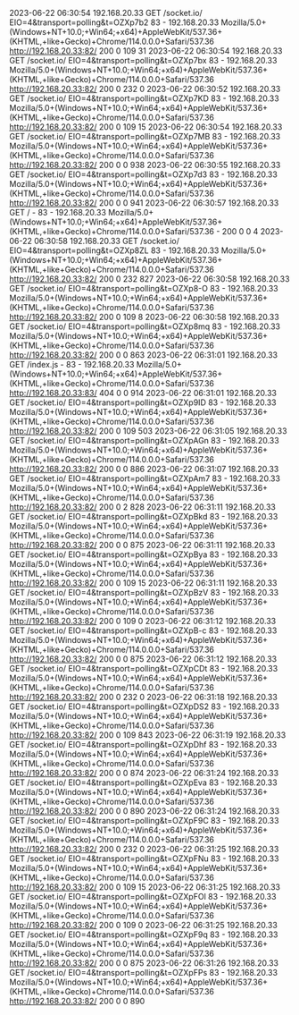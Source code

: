2023-06-22 06:30:54 192.168.20.33 GET /socket.io/ EIO=4&transport=polling&t=OZXp7b2 83 - 192.168.20.33 Mozilla/5.0+(Windows+NT+10.0;+Win64;+x64)+AppleWebKit/537.36+(KHTML,+like+Gecko)+Chrome/114.0.0.0+Safari/537.36 http://192.168.20.33:82/ 200 0 109 31
2023-06-22 06:30:54 192.168.20.33 GET /socket.io/ EIO=4&transport=polling&t=OZXp7bx 83 - 192.168.20.33 Mozilla/5.0+(Windows+NT+10.0;+Win64;+x64)+AppleWebKit/537.36+(KHTML,+like+Gecko)+Chrome/114.0.0.0+Safari/537.36 http://192.168.20.33:82/ 200 0 232 0
2023-06-22 06:30:52 192.168.20.33 GET /socket.io/ EIO=4&transport=polling&t=OZXp7KD 83 - 192.168.20.33 Mozilla/5.0+(Windows+NT+10.0;+Win64;+x64)+AppleWebKit/537.36+(KHTML,+like+Gecko)+Chrome/114.0.0.0+Safari/537.36 http://192.168.20.33:82/ 200 0 109 15
2023-06-22 06:30:54 192.168.20.33 GET /socket.io/ EIO=4&transport=polling&t=OZXp7MB 83 - 192.168.20.33 Mozilla/5.0+(Windows+NT+10.0;+Win64;+x64)+AppleWebKit/537.36+(KHTML,+like+Gecko)+Chrome/114.0.0.0+Safari/537.36 http://192.168.20.33:82/ 200 0 0 938
2023-06-22 06:30:55 192.168.20.33 GET /socket.io/ EIO=4&transport=polling&t=OZXp7d3 83 - 192.168.20.33 Mozilla/5.0+(Windows+NT+10.0;+Win64;+x64)+AppleWebKit/537.36+(KHTML,+like+Gecko)+Chrome/114.0.0.0+Safari/537.36 http://192.168.20.33:82/ 200 0 0 941
2023-06-22 06:30:57 192.168.20.33 GET / - 83 - 192.168.20.33 Mozilla/5.0+(Windows+NT+10.0;+Win64;+x64)+AppleWebKit/537.36+(KHTML,+like+Gecko)+Chrome/114.0.0.0+Safari/537.36 - 200 0 0 4
2023-06-22 06:30:58 192.168.20.33 GET /socket.io/ EIO=4&transport=polling&t=OZXp8ZL 83 - 192.168.20.33 Mozilla/5.0+(Windows+NT+10.0;+Win64;+x64)+AppleWebKit/537.36+(KHTML,+like+Gecko)+Chrome/114.0.0.0+Safari/537.36 http://192.168.20.33:82/ 200 0 232 827
2023-06-22 06:30:58 192.168.20.33 GET /socket.io/ EIO=4&transport=polling&t=OZXp8-O 83 - 192.168.20.33 Mozilla/5.0+(Windows+NT+10.0;+Win64;+x64)+AppleWebKit/537.36+(KHTML,+like+Gecko)+Chrome/114.0.0.0+Safari/537.36 http://192.168.20.33:82/ 200 0 109 8
2023-06-22 06:30:58 192.168.20.33 GET /socket.io/ EIO=4&transport=polling&t=OZXp8mq 83 - 192.168.20.33 Mozilla/5.0+(Windows+NT+10.0;+Win64;+x64)+AppleWebKit/537.36+(KHTML,+like+Gecko)+Chrome/114.0.0.0+Safari/537.36 http://192.168.20.33:82/ 200 0 0 863
2023-06-22 06:31:01 192.168.20.33 GET /index.js - 83 - 192.168.20.33 Mozilla/5.0+(Windows+NT+10.0;+Win64;+x64)+AppleWebKit/537.36+(KHTML,+like+Gecko)+Chrome/114.0.0.0+Safari/537.36 http://192.168.20.33:83/ 404 0 0 914
2023-06-22 06:31:01 192.168.20.33 GET /socket.io/ EIO=4&transport=polling&t=OZXp9ID 83 - 192.168.20.33 Mozilla/5.0+(Windows+NT+10.0;+Win64;+x64)+AppleWebKit/537.36+(KHTML,+like+Gecko)+Chrome/114.0.0.0+Safari/537.36 http://192.168.20.33:82/ 200 0 109 503
2023-06-22 06:31:05 192.168.20.33 GET /socket.io/ EIO=4&transport=polling&t=OZXpAGn 83 - 192.168.20.33 Mozilla/5.0+(Windows+NT+10.0;+Win64;+x64)+AppleWebKit/537.36+(KHTML,+like+Gecko)+Chrome/114.0.0.0+Safari/537.36 http://192.168.20.33:82/ 200 0 0 886
2023-06-22 06:31:07 192.168.20.33 GET /socket.io/ EIO=4&transport=polling&t=OZXpAm7 83 - 192.168.20.33 Mozilla/5.0+(Windows+NT+10.0;+Win64;+x64)+AppleWebKit/537.36+(KHTML,+like+Gecko)+Chrome/114.0.0.0+Safari/537.36 http://192.168.20.33:82/ 200 0 2 828
2023-06-22 06:31:11 192.168.20.33 GET /socket.io/ EIO=4&transport=polling&t=OZXpBkd 83 - 192.168.20.33 Mozilla/5.0+(Windows+NT+10.0;+Win64;+x64)+AppleWebKit/537.36+(KHTML,+like+Gecko)+Chrome/114.0.0.0+Safari/537.36 http://192.168.20.33:82/ 200 0 0 875
2023-06-22 06:31:11 192.168.20.33 GET /socket.io/ EIO=4&transport=polling&t=OZXpBya 83 - 192.168.20.33 Mozilla/5.0+(Windows+NT+10.0;+Win64;+x64)+AppleWebKit/537.36+(KHTML,+like+Gecko)+Chrome/114.0.0.0+Safari/537.36 http://192.168.20.33:82/ 200 0 109 15
2023-06-22 06:31:11 192.168.20.33 GET /socket.io/ EIO=4&transport=polling&t=OZXpBzV 83 - 192.168.20.33 Mozilla/5.0+(Windows+NT+10.0;+Win64;+x64)+AppleWebKit/537.36+(KHTML,+like+Gecko)+Chrome/114.0.0.0+Safari/537.36 http://192.168.20.33:82/ 200 0 109 0
2023-06-22 06:31:12 192.168.20.33 GET /socket.io/ EIO=4&transport=polling&t=OZXpB-c 83 - 192.168.20.33 Mozilla/5.0+(Windows+NT+10.0;+Win64;+x64)+AppleWebKit/537.36+(KHTML,+like+Gecko)+Chrome/114.0.0.0+Safari/537.36 http://192.168.20.33:82/ 200 0 0 875
2023-06-22 06:31:12 192.168.20.33 GET /socket.io/ EIO=4&transport=polling&t=OZXpCDt 83 - 192.168.20.33 Mozilla/5.0+(Windows+NT+10.0;+Win64;+x64)+AppleWebKit/537.36+(KHTML,+like+Gecko)+Chrome/114.0.0.0+Safari/537.36 http://192.168.20.33:82/ 200 0 232 0
2023-06-22 06:31:18 192.168.20.33 GET /socket.io/ EIO=4&transport=polling&t=OZXpDS2 83 - 192.168.20.33 Mozilla/5.0+(Windows+NT+10.0;+Win64;+x64)+AppleWebKit/537.36+(KHTML,+like+Gecko)+Chrome/114.0.0.0+Safari/537.36 http://192.168.20.33:82/ 200 0 109 843
2023-06-22 06:31:19 192.168.20.33 GET /socket.io/ EIO=4&transport=polling&t=OZXpDhf 83 - 192.168.20.33 Mozilla/5.0+(Windows+NT+10.0;+Win64;+x64)+AppleWebKit/537.36+(KHTML,+like+Gecko)+Chrome/114.0.0.0+Safari/537.36 http://192.168.20.33:82/ 200 0 0 874
2023-06-22 06:31:24 192.168.20.33 GET /socket.io/ EIO=4&transport=polling&t=OZXpEva 83 - 192.168.20.33 Mozilla/5.0+(Windows+NT+10.0;+Win64;+x64)+AppleWebKit/537.36+(KHTML,+like+Gecko)+Chrome/114.0.0.0+Safari/537.36 http://192.168.20.33:82/ 200 0 0 890
2023-06-22 06:31:24 192.168.20.33 GET /socket.io/ EIO=4&transport=polling&t=OZXpF9C 83 - 192.168.20.33 Mozilla/5.0+(Windows+NT+10.0;+Win64;+x64)+AppleWebKit/537.36+(KHTML,+like+Gecko)+Chrome/114.0.0.0+Safari/537.36 http://192.168.20.33:82/ 200 0 232 0
2023-06-22 06:31:25 192.168.20.33 GET /socket.io/ EIO=4&transport=polling&t=OZXpFNu 83 - 192.168.20.33 Mozilla/5.0+(Windows+NT+10.0;+Win64;+x64)+AppleWebKit/537.36+(KHTML,+like+Gecko)+Chrome/114.0.0.0+Safari/537.36 http://192.168.20.33:82/ 200 0 109 15
2023-06-22 06:31:25 192.168.20.33 GET /socket.io/ EIO=4&transport=polling&t=OZXpFOl 83 - 192.168.20.33 Mozilla/5.0+(Windows+NT+10.0;+Win64;+x64)+AppleWebKit/537.36+(KHTML,+like+Gecko)+Chrome/114.0.0.0+Safari/537.36 http://192.168.20.33:82/ 200 0 109 0
2023-06-22 06:31:25 192.168.20.33 GET /socket.io/ EIO=4&transport=polling&t=OZXpF9q 83 - 192.168.20.33 Mozilla/5.0+(Windows+NT+10.0;+Win64;+x64)+AppleWebKit/537.36+(KHTML,+like+Gecko)+Chrome/114.0.0.0+Safari/537.36 http://192.168.20.33:82/ 200 0 0 875
2023-06-22 06:31:26 192.168.20.33 GET /socket.io/ EIO=4&transport=polling&t=OZXpFPs 83 - 192.168.20.33 Mozilla/5.0+(Windows+NT+10.0;+Win64;+x64)+AppleWebKit/537.36+(KHTML,+like+Gecko)+Chrome/114.0.0.0+Safari/537.36 http://192.168.20.33:82/ 200 0 0 890
